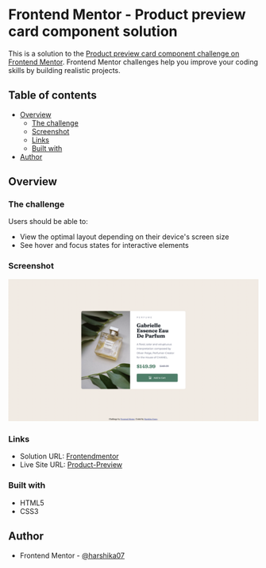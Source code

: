 # Frontend Mentor - Product preview card component solution

This is a solution to the [Product preview card component challenge on Frontend Mentor](https://www.frontendmentor.io/challenges/product-preview-card-component-GO7UmttRfa). Frontend Mentor challenges help you improve your coding skills by building realistic projects. 

## Table of contents

- [Overview](#overview)
  - [The challenge](#the-challenge)
  - [Screenshot](#screenshot)
  - [Links](#links)
  - [Built with](#built-with)
- [Author](#author)


## Overview

### The challenge

Users should be able to:

- View the optimal layout depending on their device's screen size
- See hover and focus states for interactive elements

### Screenshot

![](./screenshot.png)

### Links

- Solution URL: [Frontendmentor](https://www.frontendmentor.io/solutions/product-preview-card-component-MRO9XM4dYJ)
- Live Site URL: [Product-Preview](https://product-preview-caco.netlify.app)


### Built with

- HTML5
- CSS3

## Author
- Frontend Mentor - [@harshika07](https://www.frontendmentor.io/profile/harshika07)



